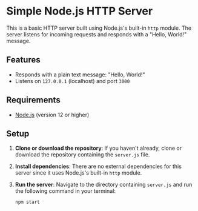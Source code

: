 # Simple Node.js HTTP Server

This is a basic HTTP server built using Node.js's built-in `http` module. The server listens for incoming requests and responds with a "Hello, World!" message.

## Features

- Responds with a plain text message: "Hello, World!"
- Listens on `127.0.0.1` (localhost) and port `3000`

## Requirements

- [Node.js](https://nodejs.org) (version 12 or higher)

## Setup

1. **Clone or download the repository**:
   If you haven't already, clone or download the repository containing the `server.js` file.

2. **Install dependencies**:
   There are no external dependencies for this server since it uses Node.js's built-in `http` module.

3. **Run the server**:
   Navigate to the directory containing `server.js` and run the following command in your terminal:

   ```bash
   npm start
